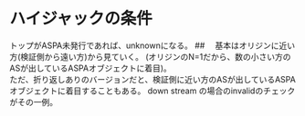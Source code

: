 # ハイジャックの条件
トップがASPA未発行であれば、unknownになる。
##　
基本はオリジンに近い方(検証側から遠い方)から見ていく。
(オリジンのN=1だから、数の小さい方のASが出しているASPAオブジェクトに着目)。
<br>
ただ、折り返しありのバージョンだと、検証側に近い方のASが出しているASPAオブジェクトに着目することもある。
down stream の場合のinvalidのチェックがその一例。